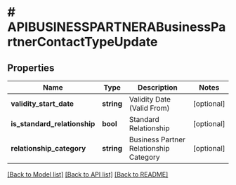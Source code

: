 # # APIBUSINESSPARTNERABusinessPartnerContactTypeUpdate

## Properties

Name | Type | Description | Notes
------------ | ------------- | ------------- | -------------
**validity_start_date** | **string** | Validity Date (Valid From) | [optional]
**is_standard_relationship** | **bool** | Standard Relationship | [optional]
**relationship_category** | **string** | Business Partner Relationship Category | [optional]

[[Back to Model list]](../../README.md#models) [[Back to API list]](../../README.md#endpoints) [[Back to README]](../../README.md)
